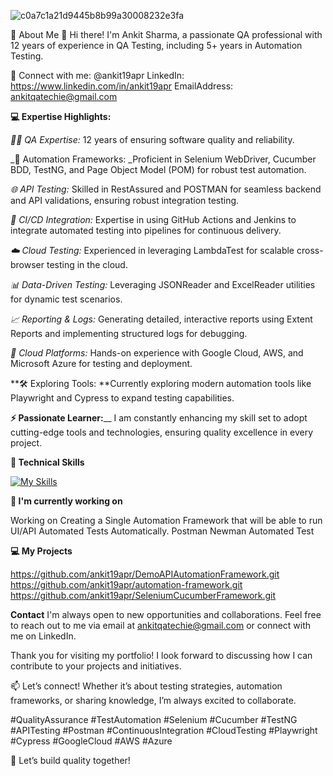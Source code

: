![c0a7c1a21d9445b8b99a30008232e3fa](https://github.com/user-attachments/assets/f484f767-891a-46bf-b59a-6d8ae3c00fb2)


🚀 About Me
👋 Hi there! I'm Ankit Sharma, a passionate QA professional with 12 years of experience in QA Testing, including 5+ years in Automation Testing.

🤝 Connect with me:
@ankit19apr
LinkedIn: https://www.linkedin.com/in/ankit19apr
EmailAddress: ankitqatechie@gmail.com

**💻 Expertise Highlights:**

_🕵️‍♂️ QA Expertise:_ 12 years of ensuring software quality and reliability.

_🤖 Automation Frameworks: _Proficient in Selenium WebDriver, Cucumber BDD, TestNG, and Page Object Model (POM) for robust test automation.

_🌐 API Testing:_ Skilled in RestAssured and POSTMAN for seamless backend and API validations, ensuring robust integration testing.

_🔄 CI/CD Integration:_ Expertise in using GitHub Actions and Jenkins to integrate automated testing into pipelines for continuous delivery.

_☁️ Cloud Testing:_ Experienced in leveraging LambdaTest for scalable cross-browser testing in the cloud.

_📊 Data-Driven Testing:_ Leveraging JSONReader and ExcelReader utilities for dynamic test scenarios.

_📈 Reporting & Logs:_ Generating detailed, interactive reports using Extent Reports and implementing structured logs for debugging.

_🚀 Cloud Platforms:_ Hands-on experience with Google Cloud, AWS, and Microsoft Azure for testing and deployment.

**🛠️ Exploring Tools: **Currently exploring modern automation tools like Playwright and Cypress to expand testing capabilities.

**⚡ Passionate Learner:**__ I am constantly enhancing my skill set to adopt cutting-edge tools and technologies, ensuring quality excellence in every project.


**💼 Technical Skills**

[![My Skills](https://skillicons.dev/icons?i=java,selenium,github,eclipse,gherkin,idea,html,jenkins,ai,maven,postman,gcp)](https://skillicons.dev)

**🔭 I'm currently working on**

Working on Creating a Single Automation Framework that will be able to run UI/API Automated Tests Automatically.
Postman Newman Automated Test

**💻 My Projects**

https://github.com/ankit19apr/DemoAPIAutomationFramework.git
https://github.com/ankit19apr/automation-framework.git
https://github.com/ankit19apr/SeleniumCucumberFramework.git

**Contact**
I'm always open to new opportunities and collaborations. Feel free to reach out to me via email at ankitqatechie@gmail.com or connect with me on LinkedIn.

Thank you for visiting my portfolio! I look forward to discussing how I can contribute to your projects and initiatives.

📫 Let’s connect! Whether it’s about testing strategies, automation frameworks, or sharing knowledge, I’m always excited to collaborate.

#QualityAssurance #TestAutomation #Selenium #Cucumber #TestNG #APITesting #Postman #ContinuousIntegration #CloudTesting #Playwright #Cypress #GoogleCloud #AWS #Azure

🎯 Let’s build quality together!

